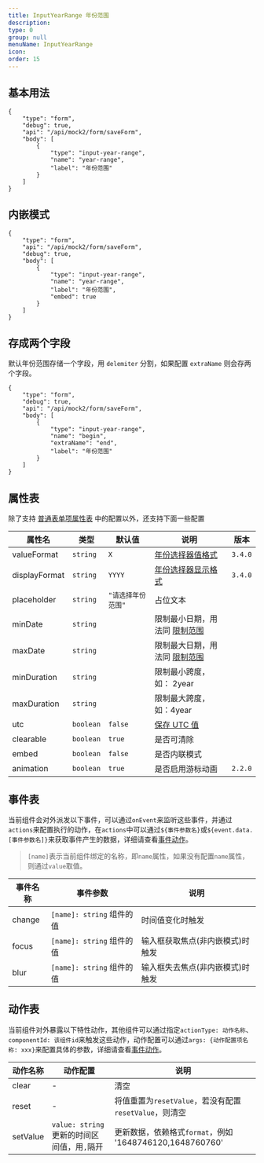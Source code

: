 ```yaml
---
title: InputYearRange 年份范围
description:
type: 0
group: null
menuName: InputYearRange
icon:
order: 15
---
```


## 基本用法

```schema: scope="body"
{
    "type": "form",
    "debug": true,
    "api": "/api/mock2/form/saveForm",
    "body": [
        {
            "type": "input-year-range",
            "name": "year-range",
            "label": "年份范围"
        }
    ]
}
```

## 内嵌模式

```schema: scope="body"
{
    "type": "form",
    "api": "/api/mock2/form/saveForm",
    "debug": true,
    "body": [
        {
            "type": "input-year-range",
            "name": "year-range",
            "label": "年份范围",
            "embed": true
        }
    ]
}
```

## 存成两个字段

默认年份范围存储一个字段，用 `delemiter` 分割，如果配置 `extraName` 则会存两个字段。

```schema: scope="body"
{
    "type": "form",
    "debug": true,
    "api": "/api/mock2/form/saveForm",
    "body": [
        {
            "type": "input-year-range",
            "name": "begin",
            "extraName": "end",
            "label": "年份范围"
        }
    ]
}
```

## 属性表

除了支持 [普通表单项属性表](./formitem#%E5%B1%9E%E6%80%A7%E8%A1%A8) 中的配置以外，还支持下面一些配置

| 属性名        | 类型      | 默认值             | 说明                                                                         | 版本    |
| ------------- | --------- | ------------------ | ---------------------------------------------------------------------------- | ------- |
| valueFormat   | `string`  | `X`                | [年份选择器值格式](./date#%E5%80%BC%E6%A0%BC%E5%BC%8F)                       | `3.4.0` |
| displayFormat | `string`  | `YYYY`             | [年份选择器显示格式](./date#%E6%98%BE%E7%A4%BA%E6%A0%BC%E5%BC%8F)            | `3.4.0` |
| placeholder   | `string`  | `"请选择年份范围"` | 占位文本                                                                     |
| minDate       | `string`  |                    | 限制最小日期，用法同 [限制范围](./date#%E9%99%90%E5%88%B6%E8%8C%83%E5%9B%B4) |
| maxDate       | `string`  |                    | 限制最大日期，用法同 [限制范围](./date#%E9%99%90%E5%88%B6%E8%8C%83%E5%9B%B4) |
| minDuration   | `string`  |                    | 限制最小跨度，如： 2year                                                     |
| maxDuration   | `string`  |                    | 限制最大跨度，如：4year                                                      |
| utc           | `boolean` | `false`            | [保存 UTC 值](./date#utc)                                                    |
| clearable     | `boolean` | `true`             | 是否可清除                                                                   |
| embed         | `boolean` | `false`            | 是否内联模式                                                                 |
| animation     | `boolean` | `true`             | 是否启用游标动画                                                             | `2.2.0` |

## 事件表

当前组件会对外派发以下事件，可以通过`onEvent`来监听这些事件，并通过`actions`来配置执行的动作，在`actions`中可以通过`${事件参数名}`或`${event.data.[事件参数名]}`来获取事件产生的数据，详细请查看[事件动作](../../docs/concepts/event-action)。

> `[name]`表示当前组件绑定的名称，即`name`属性，如果没有配置`name`属性，则通过`value`取值。

| 事件名称 | 事件参数                  | 说明                             |
| -------- | ------------------------- | -------------------------------- |
| change   | `[name]: string` 组件的值 | 时间值变化时触发                 |
| focus    | `[name]: string` 组件的值 | 输入框获取焦点(非内嵌模式)时触发 |
| blur     | `[name]: string` 组件的值 | 输入框失去焦点(非内嵌模式)时触发 |

## 动作表

当前组件对外暴露以下特性动作，其他组件可以通过指定`actionType: 动作名称`、`componentId: 该组件id`来触发这些动作，动作配置可以通过`args: {动作配置项名称: xxx}`来配置具体的参数，详细请查看[事件动作](../../docs/concepts/event-action#触发其他组件的动作)。

| 动作名称 | 动作配置                                    | 说明                                                     |
| -------- | ------------------------------------------- | -------------------------------------------------------- |
| clear    | -                                           | 清空                                                     |
| reset    | -                                           | 将值重置为`resetValue`，若没有配置`resetValue`，则清空   |
| setValue | `value: string` 更新的时间区间值，用`,`隔开 | 更新数据，依赖格式`format`，例如 '1648746120,1648760760' |
